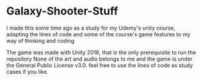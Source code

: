 # Galaxy-Shooter-Stuff
I made this some time ago as a study for my Udemy's unity course, adapting the lines of code and some of the course's game features to my way of thinking and coding

The game was made with Unity 2018, that is the only prerequisite to run the repository
None of the art and audio belongs to me and the game is under the General Public License v3.0.
feel free to use the lines of code as study cases if you like.
